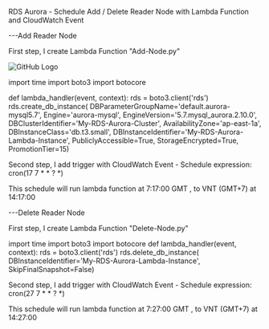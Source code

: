 RDS Aurora - Schedule Add / Delete Reader Node with Lambda Function and CloudWatch Event


---Add Reader Node

First step, I create Lambda Function "Add-Node.py"

![GitHub Logo](https://github.com/mryutran/RDS-Aurora-Schedule-Add-Delete-Reader-Node/blob/main/Add-Node.png)

import time
import boto3
import botocore

def lambda_handler(event, context):
    rds = boto3.client('rds')
    rds.create_db_instance(
        DBParameterGroupName='default.aurora-mysql5.7',
        Engine='aurora-mysql',
        EngineVersion='5.7.mysql_aurora.2.10.0',
        DBClusterIdentifier='My-RDS-Aurora-Cluster',
        AvailabilityZone='ap-east-1a',
        DBInstanceClass='db.t3.small',
        DBInstanceIdentifier='My-RDS-Aurora-Lambda-Instance',
        PubliclyAccessible=True,
        StorageEncrypted=True,
        PromotionTier=15)

Second step, I add trigger with CloudWatch Event - Schedule expression: cron(17 7 * * ? *) 

This schedule will run lambda function at 7:17:00 GMT , to VNT (GMT+7) at 14:17:00


---Delete Reader Node

First step, I create Lambda Function "Delete-Node.py"

import time
import boto3
import botocore
def lambda_handler(event, context):
    rds = boto3.client('rds')
    rds.delete_db_instance(
        DBInstanceIdentifier='My-RDS-Aurora-Lambda-Instance',
        SkipFinalSnapshot=False)
    

Second step, I add trigger with CloudWatch Event - Schedule expression: cron(27 7 * * ? *) 

This schedule will run lambda function at 7:27:00 GMT , to VNT (GMT+7) at 14:27:00
